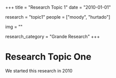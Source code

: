 +++
title = "Research Topic 1"
date = "2010-01-01"

research = "topic1"
people = ["moody", "hurtado"]

img = ""

research_category = "Grande Research"
+++

# Research Topic One

We started this research in 2010
